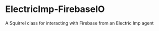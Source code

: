 ElectricImp-FirebaseIO
======================

A Squirrel class for interacting with Firebase from an Electric Imp agent
